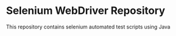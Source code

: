 # Selenium WebDriver Repository
This repository contains selenium automated test scripts using Java
